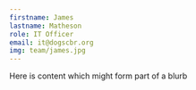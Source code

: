 ```yaml
---
firstname: James
lastname: Matheson
role: IT Officer
email: it@dogscbr.org
img: team/james.jpg
---
```

Here is content which might form part of a blurb